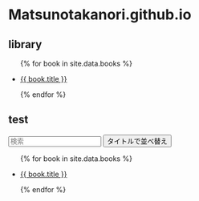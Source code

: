 <script src="https://cdn.jsdelivr.net/npm/tify@0.27.0/dist/tify.js"></script>

<script src="https://cdnjs.cloudflare.com/ajax/libs/list.js/2.3.1/list.min.js"></script>

<link rel="stylesheet" href="https://cdn.jsdelivr.net/npm/tify@0.27.0/dist/tify.css">

# Matsunotakanori.github.io
## library

<div>
  <ul>
    <!-- _data フォルダの books.csv からデータを取り出す -->
    {% for book in site.data.books %}
      <li>
        <!-- books.csv の title 列を表示、 url 列をリンク先に設定 -->
        <p class="title"><a href="{{ book.url }}">{{ book.title }}</a></p>
      </li>
    {% endfor %}
  </ul>
</div>

## test

<div id="books">
  <input class="search" placeholder="検索" />
  <button class="sort" data-sort="title">
    タイトルで並べ替え
  </button>
  <ul class="list">
    <!-- _data フォルダの books.csv からデータを取り出す -->
    {% for book in site.data.books %}
      <li>
        <!-- books.csv の title 列、 url 列をリンク先に設定 -->
        <p class="title"><a href="{{ book.url }}">{{ book.title }}</a></p>
      </li>
    {% endfor %}
  </ul>
</div>


<script>
var options = {
    valueNames: [ 'title' ]
};

var userList = new List('books', options);
</script>



